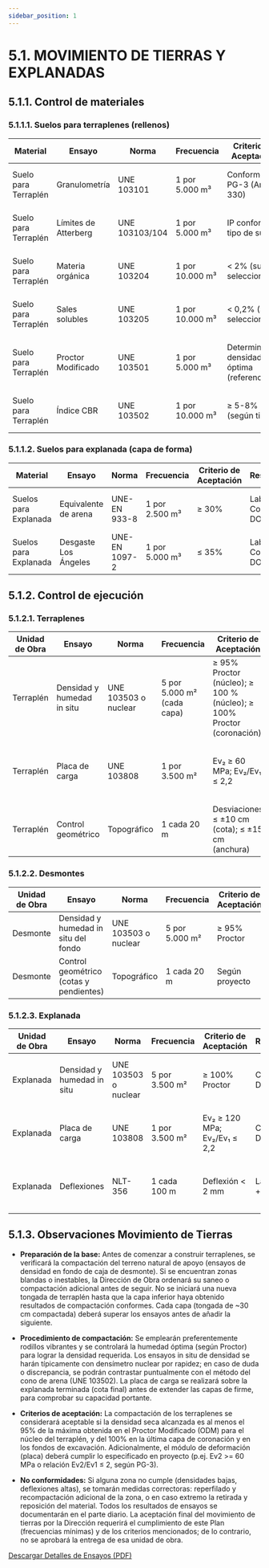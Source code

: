 ```yaml
---
sidebar_position: 1
---
```


# 5.1. MOVIMIENTO DE TIERRAS Y EXPLANADAS

## 5.1.1. Control de materiales

### 5.1.1.1. Suelos para terraplenes (rellenos)

<table className="tabla-ensayos">
  <thead>
    <tr>
      <th>Material</th>
      <th>Ensayo</th>
      <th>Norma</th>
      <th>Frecuencia</th>
      <th>Criterio de Aceptación</th>
      <th>Responsable</th>
      <th>Documentación</th>
      <th>Punto de Inspección</th>
      <th>Acciones Correctivas</th>
    </tr>
  </thead>
  <tbody>
    <tr>
      <td>Suelo para Terraplén</td>
      <td>Granulometría</td>
      <td>UNE 103101</td>
      <td>1 por 5.000 m³</td>
      <td>Conforme PG-3 (Art. 330)</td>
      <td>Laboratorio Contratista + DO</td>
      <td>Informe de ensayo</td>
      <td>Espera - Aprobación del material</td>
      <td>Rechazar lote o tratar material</td>
    </tr>
    <tr>
      <td>Suelo para Terraplén</td>
      <td>Límites de Atterberg</td>
      <td>UNE 103103/104</td>
      <td>1 por 5.000 m³</td>
      <td>IP conforme tipo de suelo</td>
      <td>Laboratorio Contratista + DO</td>
      <td>Informe de ensayo</td>
      <td>Espera - Aprobación del material</td>
      <td>Rechazar o estabilizar suelo</td>
    </tr>
    <tr>
      <td>Suelo para Terraplén</td>
      <td>Materia orgánica</td>
      <td>UNE 103204</td>
      <td>1 por 10.000 m³</td>
      <td>&lt; 2% (suelo seleccionado)</td>
      <td>Laboratorio Contratista + DO</td>
      <td>Informe de ensayo</td>
      <td>Espera - Aprobación del material</td>
      <td>No usar suelo con &gt;2% M.O.</td>
    </tr>
    <tr>
      <td>Suelo para Terraplén</td>
      <td>Sales solubles</td>
      <td>UNE 103205</td>
      <td>1 por 10.000 m³</td>
      <td>&lt; 0,2% (suelo seleccionado)</td>
      <td>Laboratorio Contratista + DO</td>
      <td>Informe de ensayo</td>
      <td>Espera - Aprobación del material</td>
      <td>No usar suelo con sales &gt;0,2%</td>
    </tr>
    <tr>
      <td>Suelo para Terraplén</td>
      <td>Proctor Modificado</td>
      <td>UNE 103501</td>
      <td>1 por 5.000 m³</td>
      <td>Determinar densidad óptima (referencia)</td>
      <td>Laboratorio Contratista + DO</td>
      <td>Informe de ensayo</td>
      <td>Espera - Valor de referencia antes de compactar</td>
      <td>Repetir ensayo si material varía</td>
    </tr>
    <tr>
      <td>Suelo para Terraplén</td>
      <td>Índice CBR</td>
      <td>UNE 103502</td>
      <td>1 por 10.000 m³</td>
      <td>≥ 5-8% (según tipo)</td>
      <td>Laboratorio Contratista + DO</td>
      <td>Informe de ensayo</td>
      <td>Espera - Aprobación del material</td>
      <td>Rechazar o mejorar (estabilizar)</td>
    </tr>
  </tbody>
</table>

### 5.1.1.2. Suelos para explanada (capa de forma)

<table className="tabla-ensayos">
  <thead>
    <tr>
      <th>Material</th>
      <th>Ensayo</th>
      <th>Norma</th>
      <th>Frecuencia</th>
      <th>Criterio de Aceptación</th>
      <th>Responsable</th>
      <th>Documentación</th>
      <th>Punto de Inspección</th>
      <th>Acciones Correctivas</th>
    </tr>
  </thead>
  <tbody>
    <tr>
      <td>Suelos para Explanada</td>
      <td>Equivalente de arena</td>
      <td>UNE-EN 933-8</td>
      <td>1 por 2.500 m³</td>
      <td>≥ 30%</td>
      <td>Laboratorio Contratista + DO</td>
      <td>Informe de ensayo</td>
      <td>Espera - Aprobación del material</td>
      <td>Rechazar o mejorar suelo</td>
    </tr>
    <tr>
      <td>Suelos para Explanada</td>
      <td>Desgaste Los Ángeles</td>
      <td>UNE-EN 1097-2</td>
      <td>1 por 5.000 m³</td>
      <td>≤ 35%</td>
      <td>Laboratorio Contratista + DO</td>
      <td>Informe de ensayo</td>
      <td>Espera - Aprobación del material</td>
      <td>Rechazar o sustituir árido</td>
    </tr>
  </tbody>
</table>

## 5.1.2. Control de ejecución

### 5.1.2.1. Terraplenes

<table className="tabla-ensayos">
  <thead>
    <tr>
      <th>Unidad de Obra</th>
      <th>Ensayo</th>
      <th>Norma</th>
      <th>Frecuencia</th>
      <th>Criterio de Aceptación</th>
      <th>Responsable</th>
      <th>Documentación</th>
      <th>Punto de Inspección</th>
      <th>Acciones Correctivas</th>
    </tr>
  </thead>
  <tbody>
    <tr>
      <td>Terraplén</td>
      <td>Densidad y humedad in situ</td>
      <td>UNE 103503 o nuclear</td>
      <td>5 por 5.000 m² (cada capa)</td>
      <td>≥ 95% Proctor (núcleo); ≥ 100
      % (núcleo); ≥ 100% Proctor (coronación)</td>
      <td>Contratista + DO</td>
      <td>Boletines de compactación</td>
      <td>Espera - No ejecutar nueva capa sin aprobación</td>
      <td>Recompactar o remover y sustituir</td>
    </tr>
    <tr>
      <td>Terraplén</td>
      <td>Placa de carga</td>
      <td>UNE 103808</td>
      <td>1 por 3.500 m²</td>
      <td>Ev₂ ≥ 60 MPa; Ev₂/Ev₁ ≤ 2,2</td>
      <td>Contratista + DO</td>
      <td>Informe de ensayo</td>
      <td>Espera - No ejecutar nueva capa sin aprobación</td>
      <td>Recompactar y repetir ensayo</td>
    </tr>
    <tr>
      <td>Terraplén</td>
      <td>Control geométrico</td>
      <td>Topográfico</td>
      <td>1 cada 20 m</td>
      <td>Desviaciones ≤ ±10 cm (cota); ≤ ±15 cm (anchura)</td>
      <td>Contratista + DO</td>
      <td>Informe topográfico</td>
      <td>Espera - Ajustar perfil antes de proseguir</td>
      <td>Corregir geometría y remedir</td>
    </tr>
  </tbody>
</table>

### 5.1.2.2. Desmontes

<table className="tabla-ensayos">
  <thead>
    <tr>
      <th>Unidad de Obra</th>
      <th>Ensayo</th>
      <th>Norma</th>
      <th>Frecuencia</th>
      <th>Criterio de Aceptación</th>
      <th>Responsable</th>
      <th>Documentación</th>
      <th>Punto de Inspección</th>
      <th>Acciones Correctivas</th>
    </tr>
  </thead>
  <tbody>
    <tr>
      <td>Desmonte</td>
      <td>Densidad y humedad in situ del fondo</td>
      <td>UNE 103503 o nuclear</td>
      <td>5 por 5.000 m²</td>
      <td>≥ 95% Proctor</td>
      <td>Contratista + DO</td>
      <td>Boletines de compactación</td>
      <td>Sin espera</td>
      <td>Recompactar o estabilizar</td>
    </tr>
    <tr>
      <td>Desmonte</td>
      <td>Control geométrico (cotas y pendientes)</td>
      <td>Topográfico</td>
      <td>1 cada 20 m</td>
      <td>Según proyecto</td>
      <td>Contratista + DO</td>
      <td>Informe topográfico</td>
      <td>Sin espera</td>
      <td>Ajustar perfil y remedir</td>
    </tr>
  </tbody>
</table>

### 5.1.2.3. Explanada

<table className="tabla-ensayos">
  <thead>
    <tr>
      <th>Unidad de Obra</th>
      <th>Ensayo</th>
      <th>Norma</th>
      <th>Frecuencia</th>
      <th>Criterio de Aceptación</th>
      <th>Responsable</th>
      <th>Documentación</th>
      <th>Punto de Inspección</th>
      <th>Acciones Correctivas</th>
    </tr>
  </thead>
  <tbody>
    <tr>
      <td>Explanada</td>
      <td>Densidad y humedad in situ</td>
      <td>UNE 103503 o nuclear</td>
      <td>5 por 3.500 m²</td>
      <td>≥ 100% Proctor</td>
      <td>Contratista + DO</td>
      <td>Boletines de compactación</td>
      <td>Espera - No iniciar pavimentación sin aprobación</td>
      <td>Recompactar o sustituir material</td>
    </tr>
    <tr>
      <td>Explanada</td>
      <td>Placa de carga</td>
      <td>UNE 103808</td>
      <td>1 por 3.500 m²</td>
      <td>Ev₂ ≥ 120 MPa; Ev₂/Ev₁ ≤ 2,2</td>
      <td>Contratista + DO</td>
      <td>Informe de ensayo</td>
      <td>Espera - No iniciar pavimentación sin aprobación</td>
      <td>Recompactar o reforzar capa</td>
    </tr>
    <tr>
      <td>Explanada</td>
      <td>Deflexiones</td>
      <td>NLT-356</td>
      <td>1 cada 100 m</td>
      <td>Deflexión < 2 mm</td>
      <td>Laboratorio + DO</td>
      <td>Informe de deflexiones</td>
      <td>Espera - No iniciar pavimentación sin aprobación</td>
      <td>Reforzar fundación y reensayar</td>
    </tr>
  </tbody>
</table>

## 5.1.3. Observaciones Movimiento de Tierras

- **Preparación de la base:** Antes de comenzar a construir terraplenes, se verificará la compactación del terreno natural de apoyo (ensayos de densidad en fondo de caja de desmonte). Si se encuentran zonas blandas o inestables, la Dirección de Obra ordenará su saneo o compactación adicional antes de seguir. No se iniciará una nueva tongada de terraplén hasta que la capa inferior haya obtenido resultados de compactación conformes. Cada capa (tongada de ~30 cm compactada) deberá superar los ensayos antes de añadir la siguiente.

- **Procedimiento de compactación:** Se emplearán preferentemente rodillos vibrantes y se controlará la humedad óptima (según Proctor) para lograr la densidad requerida. Los ensayos in situ de densidad se harán típicamente con densímetro nuclear por rapidez; en caso de duda o discrepancia, se podrán contrastar puntualmente con el método del cono de arena (UNE 103502). La placa de carga se realizará sobre la explanada terminada (cota final) antes de extender las capas de firme, para comprobar su capacidad portante.

- **Criterios de aceptación:** La compactación de los terraplenes se considerará aceptable si la densidad seca alcanzada es al menos el 95% de la máxima obtenida en el Proctor Modificado (ODM) para el núcleo del terraplén, y del 100% en la última capa de coronación y en los fondos de excavación. Adicionalmente, el módulo de deformación (placa) deberá cumplir lo especificado en proyecto (p.ej. Ev2 >= 60 MPa o relación Ev2/Ev1 ≤ 2, según PG-3).

- **No conformidades:** Si alguna zona no cumple (densidades bajas, deflexiones altas), se tomarán medidas correctoras: reperfilado y recompactación adicional de la zona, o en caso extremo la retirada y reposición del material. Todos los resultados de ensayos se documentarán en el parte diario. La aceptación final del movimiento de tierras por la Dirección requerirá el cumplimiento de este Plan (frecuencias mínimas) y de los criterios mencionados; de lo contrario, no se aprobará la entrega de esa unidad de obra.

<a href="/files/Detalle-Ensayos-Tierras.pdf" className="download-button">
  Descargar Detalles de Ensayos (PDF)
</a>